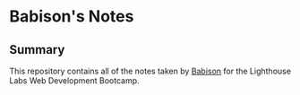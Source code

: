 # Babison's Notes
## Summary 
This repository contains all of the notes taken by [Babison](https://github.com/vbabison) for the Lighthouse Labs Web Development Bootcamp.
